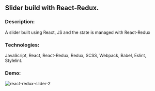 ## Slider build with React-Redux.
### Description: 
A slider built using React, JS and the state is managed with React-Redux

### Technologies: 
JavaScript, React, React-Redux, Redux, SCSS, Webpack, Babel, Eslint, Stylelint.

### Demo:
![react-redux-slider-2](https://user-images.githubusercontent.com/66952678/102411021-43a8d500-3fe9-11eb-8317-9984de3b3a56.gif)
